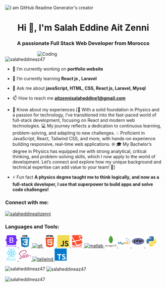 ![I am GitHub Readme Generator's creator](https://miro.medium.com/v2/resize:fit:1100/format:webp/1*yw0TnheAGN-LPneDaTlaxw.gif)

<h1 align="center">Hi 👋, I'm Salah Eddine Ait Zenni</h1>
<h3 align="center">A passionate Full Stack Web Developer from Morocco</h3>
<img align="right" alt="Coding" width="400" src="https://i.giphy.com/media/v1.Y2lkPTc5MGI3NjExNXU1Z2QxdGY5bmFpZWMyaDhmNXZ4N3R2d3IxNW83ZGM4Z3RrbHpzZyZlcD12MV9pbnRlcm5hbF9naWZfYnlfaWQmY3Q9Zw/qgQUggAC3Pfv687qPC/giphy.gif"/>


<p align="left"> <img src="https://komarev.com/ghpvc/?username=salaheddineaz47&label=Profile%20views&color=0e75b6&style=flat" alt="salaheddineaz47" /> </p>

- 🔭 I’m currently working on **portfolio website**

- 🌱 I’m currently learning **React js , Laravel**

- 💬 Ask me about **javaScript, HTML, CSS, React js, Laravel, Mysql**

- 📫 How to reach me **aitzennisalaheddine1@gmail.com**

- 📄 Know about my experiences [🚀 With a solid foundation in Physics and a passion for technology, I’ve transitioned into the fast-paced world of full-stack development, focusing on React and modern web technologies. 💻 My journey reflects a dedication to continuous learning, problem-solving, and adapting to new challenges. 💡 Proficient in JavaScript, React, Tailwind CSS, and more, with hands-on experience building responsive, real-time web applications. 🌐 🎓 My Bachelor’s degree in Physics has equipped me with strong analytical, critical thinking, and problem-solving skills, which I now apply to the world of development. Let’s connect and explore how my unique background and technical expertise can add value to your team! 🚀]

- ⚡ Fun fact **A physics degree taught me to think logically, and now as a full-stack developer, I use that superpower to build apps and solve code challenges!**

<h3 align="left">Connect with me:</h3>
<p align="left">
<a href="https://linkedin.com/in/salaheddineaitzenni" target="blank"><img align="center" src="https://raw.githubusercontent.com/rahuldkjain/github-profile-readme-generator/master/src/images/icons/Social/linked-in-alt.svg" alt="salaheddineaitzenni" height="30" width="40" /></a>
</p>

<h3 align="left">Languages and Tools:</h3>
<p align="left"> <a href="https://getbootstrap.com" target="_blank" rel="noreferrer"> <img src="https://raw.githubusercontent.com/devicons/devicon/master/icons/bootstrap/bootstrap-plain-wordmark.svg" alt="bootstrap" width="40" height="40"/> </a> <a href="https://www.w3schools.com/css/" target="_blank" rel="noreferrer"> <img src="https://raw.githubusercontent.com/devicons/devicon/master/icons/css3/css3-original-wordmark.svg" alt="css3" width="40" height="40"/> </a> <a href="https://git-scm.com/" target="_blank" rel="noreferrer"> <img src="https://www.vectorlogo.zone/logos/git-scm/git-scm-icon.svg" alt="git" width="40" height="40"/> </a> <a href="https://www.w3.org/html/" target="_blank" rel="noreferrer"> <img src="https://raw.githubusercontent.com/devicons/devicon/master/icons/html5/html5-original-wordmark.svg" alt="html5" width="40" height="40"/> </a> <a href="https://developer.mozilla.org/en-US/docs/Web/JavaScript" target="_blank" rel="noreferrer"> <img src="https://raw.githubusercontent.com/devicons/devicon/master/icons/javascript/javascript-original.svg" alt="javascript" width="40" height="40"/> </a> <a href="https://laravel.com/" target="_blank" rel="noreferrer"> <img src="https://raw.githubusercontent.com/devicons/devicon/master/icons/laravel/laravel-plain-wordmark.svg" alt="laravel" width="40" height="40"/> </a> <a href="https://www.mathworks.com/" target="_blank" rel="noreferrer"> <img src="https://upload.wikimedia.org/wikipedia/commons/2/21/Matlab_Logo.png" alt="matlab" width="40" height="40"/> </a> <a href="https://www.mongodb.com/" target="_blank" rel="noreferrer"> <img src="https://raw.githubusercontent.com/devicons/devicon/master/icons/mongodb/mongodb-original-wordmark.svg" alt="mongodb" width="40" height="40"/> </a> <a href="https://www.mysql.com/" target="_blank" rel="noreferrer"> <img src="https://raw.githubusercontent.com/devicons/devicon/master/icons/mysql/mysql-original-wordmark.svg" alt="mysql" width="40" height="40"/> </a> <a href="https://www.php.net" target="_blank" rel="noreferrer"> <img src="https://raw.githubusercontent.com/devicons/devicon/master/icons/php/php-original.svg" alt="php" width="40" height="40"/> </a> <a href="https://www.python.org" target="_blank" rel="noreferrer"> <img src="https://raw.githubusercontent.com/devicons/devicon/master/icons/python/python-original.svg" alt="python" width="40" height="40"/> </a> <a href="https://reactjs.org/" target="_blank" rel="noreferrer"> <img src="https://raw.githubusercontent.com/devicons/devicon/master/icons/react/react-original-wordmark.svg" alt="react" width="40" height="40"/> </a> <a href="https://sass-lang.com" target="_blank" rel="noreferrer"> <img src="https://raw.githubusercontent.com/devicons/devicon/master/icons/sass/sass-original.svg" alt="sass" width="40" height="40"/> </a> <a href="https://tailwindcss.com/" target="_blank" rel="noreferrer"> <img src="https://www.vectorlogo.zone/logos/tailwindcss/tailwindcss-icon.svg" alt="tailwind" width="40" height="40"/> </a> <a href="https://www.typescriptlang.org/" target="_blank" rel="noreferrer"> <img src="https://raw.githubusercontent.com/devicons/devicon/master/icons/typescript/typescript-original.svg" alt="typescript" width="40" height="40"/> </a> </p>

<p><img align="left" src="https://github-readme-stats.vercel.app/api/top-langs?username=salaheddineaz47&show_icons=true&locale=en&layout=compact" alt="salaheddineaz47" /></p>

<p>&nbsp;<img align="center" src="https://github-readme-stats.vercel.app/api?username=salaheddineaz47&show_icons=true&locale=en" alt="salaheddineaz47" /></p>

<p><img align="center" src="https://github-readme-streak-stats.herokuapp.com/?user=salaheddineaz47&" alt="salaheddineaz47" /></p>
